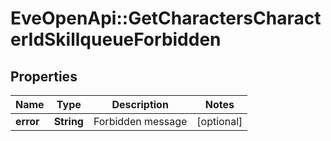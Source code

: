 # EveOpenApi::GetCharactersCharacterIdSkillqueueForbidden

## Properties
Name | Type | Description | Notes
------------ | ------------- | ------------- | -------------
**error** | **String** | Forbidden message | [optional] 


